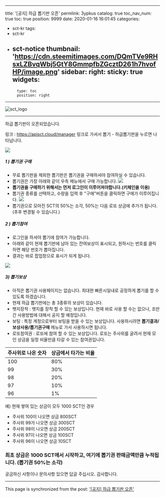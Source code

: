 
---
title: '[공지] 하급 뽑기판 오픈'
permlink: 3ypkus
catalog: true
toc_nav_num: true
toc: true
position: 9999
date: 2020-01-16 16:01:45
categories:
- sct-kr
tags:
- sct-kr
- sct-notice
thumbnail: 'https://cdn.steemitimages.com/DQmTVe9RHsxLZBvqWbj5GtY8GmmpfbZGcztD261h7hvofHP/image.png'
sidebar:
    right:
        sticky: true
widgets:
    -
        type: toc
        position: right
---


![sct_logo](https://cdn.steemitimages.com/DQmTVe9RHsxLZBvqWbj5GtY8GmmpfbZGcztD261h7hvofHP/image.png)

***
하급 뽑기판이 오픈되었습니다.

링크 : https://apisct.cloud/manager
링크로 가셔서 뽑기 - 하급뽑기판을 누르면 나타납니다.

![](https://cdn.steemitimages.com/DQmfWaWGd6kJ1s5srq3BZ3SuSGthen5tgGW4kqX4WuMM3F3/image.png)

##### 1 )  뽑기권 구매
- 무료 뽑기판을 제외한 뽑기판은 뽑기권을 구매하셔야 참여하실 수 있습니다.
- 뽑기권은 가장 아래와 같이 우측 메뉴에서 구매 가능합니다.
![](https://cdn.steemitimages.com/DQmPieUotr2kHPivcecs8L6x9hawbZ9tc11AnSghPoa4osW/image.png)
- **뽑기권을 구매하기 위해서는 먼저 로그인이 이루어져야합니다.(키체인을 이용)**
- 뽑기권 종류를 선택하고, 수량을 입력 후 "구매"버튼을 클릭하면 구매가 이루어집니다.
![](https://cdn.steemitimages.com/DQmW3D8yCVZbQ8mGapHzSidaYqppYdqeABigrHj73SGiUhd/image.png)
- 뽑기권으로 모아진 SCT의 50%는 소각, 50%는 다음 로또 상금에 추가가 됩니다.(추후 변경될 수 있습니다.)

##### 2 ) 뽑기참여 
- 로그인을 하셔야 뽑기에 참여가 가능합니다.
- 아래와 같이 현재 뽑기판에 남아 있는 잔여보상이 표시되고, 원하시는 번호를 클릭하면 해당 번호가 뽑아집니다.
- 결과는 바로 팝업창으로 표시가 되게 됩니다.

![](https://cdn.steemitimages.com/DQmaKiuHBgriWBieitfJcyntj9pUmQtLAT3JYU6qA3dKB6x/image.png)

##### 3) 뽑기보상
- 아직은 뽑기권 사용페이지는 없습니다. 최대한 빠른시일내로 공정하게 뽑기를 할 수 있도록 하겠습니다.
- 현재 하급 뽑기판에는 총 3종류의 보상이 있습니다.
- 뱃지장착 : 뱃지를 장착 할 수 있는 보상입니다. 현재 바로 사용 할 수는 없으나, 조만간 사용방법에 대해서 공지 할 예정입니다.
- 보팅 : 특정 계정으로부터 보팅을 받을 수 있는 보상입니다. 사용하시려면 **뽑기결과/보상사용/뽑기권구매** 메뉴로 가서 사용하시면 됩니다.
- 로또참여권 : 로또에 참여 할 수 있는 보상입니다. 로또는 주사위를 굴려서 현재 모인 상금을 일정 비율만큼 타갈 수 있는 참여권입니다. 

|주사위로 나온 숫자|상금에서 타가는 비율|
|-|-|
|100|80%|
|99|30%|
|98|20%|
|97|10%|
|96|1%|

예) 현재 쌓여 있는 상금이 모두 1000 SCT인 경우
- 주사위 100이 나오면 상금 800SCT
- 주사위 99가 나오면 상금 300SCT
- 주사위 98이 나오면 상금 200SCT
- 주사위 97이 나오면 상금 100SCT
- 주사위 96이 나오면 상금 10SCT

### 최초 상금은 1000 SCT에서 시작하고, 여기에 뽑기권 판매금액만큼 누적됩니다. (뽑기권 50%는 소각)

궁금하신 사항이나 문의사항 있으면 답글 주십시오. 감사합니다.

- - -

This page is synchronized from the post: ['[공지] 하급 뽑기판 오픈'](https://steemit.com/@sct/3ypkus)
